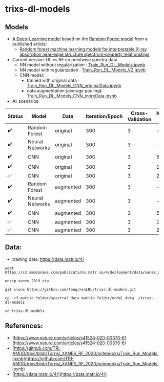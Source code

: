# trixs-dl-models
## Models
* [A Deep-Learning model](Train_Run_DL_Models.ipynb) based on the [Random Forest model](https://github.com/TRI-AMDD/trixs/blob/Torrisi_XANES_RF_2020/notebooks/Train_Run_Models.ipynb) from a published article: 
   * [Random forest machine learning models for interpretable X-ray absorption near-edge structure spectrum-property relationships](https://www.nature.com/articles/s41524-020-00376-6)
* Current version: DL vs RF on pointwise spectra data
  * NN model without regularization : [Train_Run_DL_Models.ipynb](Train_Run_DL_Models.ipynb)
  * NN model with regularization : [Train_Run_DL_Models_V2.ipynb](Train_Run_DL_Models.ipynb)
  * CNN model:
    * trained with original data : [Train_Run_DL_Models_CNN_originalData.ipynb](Train_Run_DL_Models_CNN_originalData.ipynb)
    * data augmentation (average pooling): [Train_Run_DL_Models_CNN_moreData.ipynb](Train_Run_DL_Models_CNN_moreData.ipynb)
* All scenarios:
  
| Status                   | Model      | Data      | Iteration/Epoch | Cross-Validation | Kernel-Size | Feature Importance | Notebook |
| ------------------------ | -----------| --------- | -------------   | ---------------- | ----------- | --  | -------- |
| :heavy_check_mark: | Random Forest    | original  | 300             | 3                | -           | Yes | [done](Train_Run_DL_Models_CNN_originalData.ipynb)|
| :heavy_check_mark: | Neural Networks  | original  | 300             | 3                | -           | Yes | [done](Train_Run_DL_Models.ipynb)|
| :heavy_check_mark: | CNN              | original  | 300             | 3                | 5           | No | [done](Train_Run_DL_Models_CNN_originalData.ipynb)|
| :heavy_check_mark: | CNN              | original  | 300             | 3                | 10          | No | [done](Train_Run_DL_Models_CNN_originalData_10.ipynb)|
| :white_check_mark: | CNN              | original  | 300             | 3                | 20          | No | [running](Train_Run_DL_Models_CNN_originalData_20.ipynb)|
| :heavy_check_mark: | Random Forest    | augmented | 300             | 3                | -           | Yes | [done](Train_Run_DL_Models_CNN_moreData.ipyn)|
| :heavy_check_mark: | Neural Networks  | augmented | 300             | 3                | -           | Yes | [done](Train_Run_DL_Models_moreData.ipynb)|
| :heavy_check_mark: | CNN              | augmented | 300             | 3                | 5           | No | [done](Train_Run_DL_Models_CNN_moreData.ipynb)|
| :white_check_mark: | CNN              | augmented | 300             | 3                | 10          | No | [running](Train_Run_DL_Models_CNN_moreData_10.ipynb)|
| :white_check_mark: | CNN              | augmented | 300             | 3                | 20          | No | [running](Train_Run_DL_Models_CNN_moreData_20.ipynb)|


## Data:
* training data: https://data.matr.io/4/
```
wget https://s3.amazonaws.com/publications.matr.io/4/deployment/data/xanes_2019.zip

unzip xanes_2019.zip

git clone https://github.com/fengchenLBL/trixs-dl-models.git

cp -rf matrio_folder/spectral_data matrio_folder/model_data ./trixs-dl-models

cd trixs-dl-models
```
## References:
* [https://www.nature.com/articles/s41524-020-00376-6](https://www.nature.com/articles/s41524-020-00376-6)
* [https://github.com/TRI-AMDD/trixs/blob/Torrisi_XANES_RF_2020/notebooks/Train_Run_Models.ipynb](https://github.com/TRI-AMDD/trixs/blob/Torrisi_XANES_RF_2020/notebooks/Train_Run_Models.ipynb)
* [https://data.matr.io/4/](https://data.matr.io/4/)
